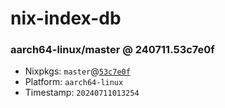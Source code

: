 # nix-index-db
### aarch64-linux/master @ 240711.53c7e0f
- Nixpkgs: `master`@[`53c7e0f`](https://github.com/NixOS/nixpkgs/commit/53c7e0f1741f41820bff627fb14eb37c618de354)
- Platform: `aarch64-linux`
- Timestamp: `20240711013254`

